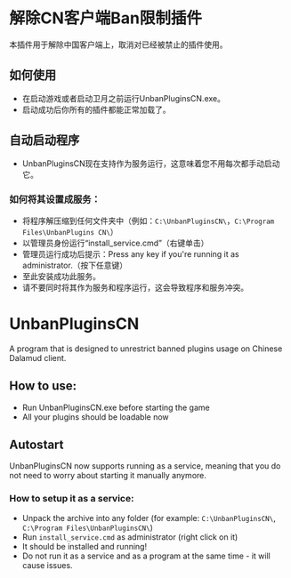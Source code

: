 # 解除CN客户端Ban限制插件
 本插件用于解除中国客户端上，取消对已经被禁止的插件使用。

## 如何使用
- 在启动游戏或者启动卫月之前运行UnbanPluginsCN.exe。
- 启动成功后你所有的插件都能正常加载了。

## 自动启动程序
- UnbanPluginsCN现在支持作为服务运行，这意味着您不用每次都手动启动它。

### 如何将其设置成服务：
- 将程序解压缩到任何文件夹中（例如：`C:\UnbanPluginsCN\`，`C:\Program Files\UnbanPlugins CN\`）
- 以管理员身份运行“install_service.cmd”（右键单击）
- 管理员运行成功后提示：Press any key if you're running it as administrator.（按下任意键）
- 至此安装成功此服务。
- 请不要同时将其作为服务和程序运行，这会导致程序和服务冲突。

# UnbanPluginsCN
A program that is designed to unrestrict banned plugins usage on Chinese Dalamud client.

## How to use:
- Run UnbanPluginsCN.exe before starting the game
- All your plugins should be loadable now

## Autostart
UnbanPluginsCN now supports running as a service, meaning that you do not need to worry about starting it manually anymore.
### How to setup it as a service:
- Unpack the archive into any folder (for example: `C:\UnbanPluginsCN\`, `C:\Program Files\UnbanPluginsCN\`)
- Run `install_service.cmd` as administrator (right click on it)
- It should be installed and running!
- Do not run it as a service and as a program at the same time - it will cause issues.



